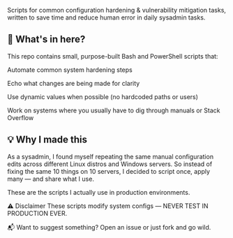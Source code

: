 Scripts for common configuration hardening & vulnerability mitigation tasks, written to save time and reduce human error in daily sysadmin tasks.

## 🔧 What's in here?

This repo contains small, purpose-built Bash and PowerShell scripts that:

Automate common system hardening steps

Echo what changes are being made for clarity

Use dynamic values when possible (no hardcoded paths or users)

Work on systems where you usually have to dig through manuals or Stack Overflow


## 💡 Why I made this

As a sysadmin, I found myself repeating the same manual configuration edits across different Linux distros and Windows servers.
So instead of fixing the same 10 things on 10 servers, I decided to script once, apply many — and share what I use.

These are the scripts I actually use in production environments.

⚠️ Disclaimer
These scripts modify system configs — NEVER TEST IN PRODUCTION EVER.

📬 Want to suggest something?
Open an issue or just fork and go wild.

